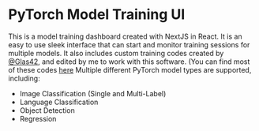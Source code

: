 # PyTorch Model Training UI
This is a model training dashboard created with NextJS in React.
It is an easy to use sleek interface that can start and monitor training sessions for multiple models.
It also includes custom training codes created by [@Glas42](https://github.com/Glas42), and edited by me to work with this software. (You can find most of these codes [here](https://github.com/Glas42/PyTorch-ML)
Multiple different PyTorch model types are supported, including:

- Image Classification (Single and Multi-Label)
- Language Classification
- Object Detection
- Regression
